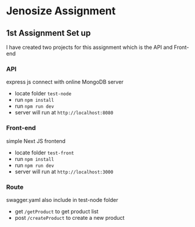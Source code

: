# Jenosize Assignment
## 1st Assignment Set up
I have created two projects for this assignment which is the API and Front-end 

### API
express js connect with online MongoDB server
- locate folder `test-node`
- run `npm install`
- run `npm run dev`
- server will run at `http://localhost:8080`


### Front-end
simple Next JS frontend
- locate folder `test-front`
- run `npm install`
- run `npm run dev`
- server will run at `http://localhost:3000`

### Route
swagger.yaml also include in test-node folder
- get `/getProduct` to get product list
- post `/createProduct` to create a new product
